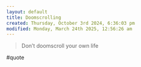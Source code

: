```yaml
---
layout: default
title: Doomscrolling
created: Thursday, October 3rd 2024, 6:36:03 pm
modified: Monday, March 24th 2025, 12:56:26 am
---
```


> Don’t doomscroll your own life

#quote